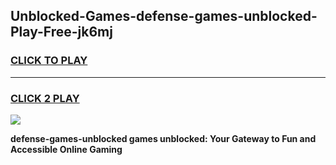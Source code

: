 
## Unblocked-Games-defense-games-unblocked-Play-Free-jk6mj
<h3>
<a href="https://premium76.site?title=defense-games-unblocked&ref=15A">CLICK TO PLAY</a></h3>
<hr>

<h3>
<a href="https://premium76.site?title=defense-games-unblocked&ref=15A">CLICK 2 PLAY</a>
  
</h3>

<a href="https://premium76.site?title=defense-games-unblocked&ref=15A"><img src="https://clearcache.store/games.png"></a>


**defense-games-unblocked games unblocked: Your Gateway to Fun and Accessible Online Gaming**
